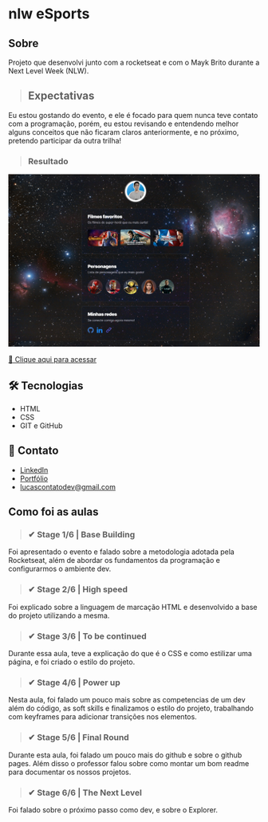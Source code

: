 # nlw eSports

## Sobre
Projeto que desenvolvi junto com a rocketseat e com o Mayk Brito durante a Next Level Week (NLW).

> ## Expectativas
Eu estou gostando do evento, e ele é focado para quem nunca teve contato com a programação, porém, eu estou revisando e entendendo melhor alguns conceitos que não ficaram claros anteriormente, e no próximo, pretendo participar da outra trilha!

> ### Resultado

![preview](./.github/preview.png)

[🔗 Clique aqui para acessar](https://rodrigues14.github.io/nlw/)

## 🛠 Tecnologias

- HTML
- CSS
- GIT e GitHub

## 🚀 Contato

- [LinkedIn](https://www.linkedin.com/in/lucas-rodrigues-perfil/)
- [Portfólio](https://portfolio-lucasrodrigues.netlify.app/)
- lucascontatodev@gmail.com

## Como foi as aulas

> ### ✔ Stage 1/6 | Base Building
Foi apresentado o evento e falado sobre a metodologia adotada pela Rocketseat, além de abordar os fundamentos da programação e configurarmos o ambiente dev.

> ### ✔ Stage 2/6 | High speed
Foi explicado sobre a linguagem de marcação HTML e desenvolvido a base do projeto utilizando a mesma.

> ### ✔ Stage 3/6 | To be continued
Durante essa aula, teve a explicação do que é o CSS e como estilizar uma página, e foi criado o estilo do projeto.

> ### ✔ Stage 4/6 | Power up
Nesta aula, foi falado um pouco mais sobre as competencias de um dev além do código, as soft skills e finalizamos o estilo do projeto, trabalhando com keyframes para adicionar transições nos elementos.

> ### ✔ Stage 5/6 | Final Round
Durante esta aula, foi falado um pouco mais do github e sobre o github pages. Além disso o professor falou sobre como montar um bom readme para documentar os nossos projetos.

> ### ✔ Stage 6/6 | The Next Level
Foi falado sobre o próximo passo como dev, e sobre o Explorer.
